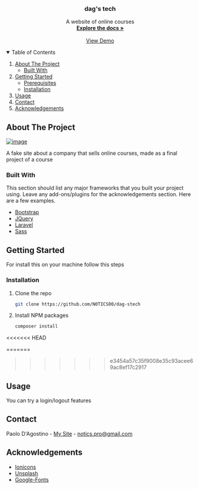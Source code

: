 <!-- PROJECT LOGO -->
<br />
<p align="center">


  <h3 align="center">dag's tech</h3>

  <p align="center">
    A website of online courses
    <br />
    <a href="https://github.com/N0TICS00/dag-stech/"><strong>Explore the docs »</strong></a>
    <br />
    <br />
    <a href="https://dagstech.herokuapp.com/">View Demo</a>

</p>



<!-- TABLE OF CONTENTS -->
<details open="open">
  <summary>Table of Contents</summary>
  <ol>
    <li>
      <a href="#about-the-project">About The Project</a>
      <ul>
        <li><a href="#built-with">Built With</a></li>
      </ul>
    </li>
    <li>
      <a href="">Getting Started</a>
      <ul>
        <li><a href="#prerequisites">Prerequisites</a></li>
        <li><a href="#installation">Installation</a></li>
      </ul>
    </li>
    <li><a href="#usage">Usage</a></li>
    <li><a href="#contact">Contact</a></li>
    <li><a href="#acknowledgements">Acknowledgements</a></li>
  </ol>
</details>



<!-- ABOUT THE PROJECT -->
## About The Project

[![image](https://user-images.githubusercontent.com/76558194/158229209-77b615b2-5864-465f-8741-192d1c28141b.png)](https://dagstech.herokuapp.com/)

A fake site about a company that sells online courses, made as a final project of a course

### Built With

This section should list any major frameworks that you built your project using. Leave any add-ons/plugins for the acknowledgements section. Here are a few examples.
* [Bootstrap](https://getbootstrap.com)
* [JQuery](https://jquery.com)
* [Laravel](https://laravel.com)
* [Sass](https://sass-lang.com/)



<!-- GETTING STARTED -->
## Getting Started

For install this on your machine follow this steps



### Installation


1. Clone the repo
   ```sh
   git clone https://github.com/N0TICS00/dag-stech
   ```
2. Install NPM packages
   ```sh
   composer install 
   ```

<<<<<<< HEAD
    

=======
>>>>>>> e3454a57c35f9008e35c93acee69ac8ef17c2917


<!-- USAGE EXAMPLES -->
## Usage

You can try a login/logout features



<!-- CONTACT -->
## Contact

Paolo D'Agostino - [My Site](https://n0tics00.github.io/Start2Impact_HTML_CSS/) - notics.pro@gmail.com




<!-- ACKNOWLEDGEMENTS -->
## Acknowledgements
* [Ionicons](ionic.io)
* [Unsplash](https://unsplash.com/)
* [Google-Fonts](fonts.google.com)

